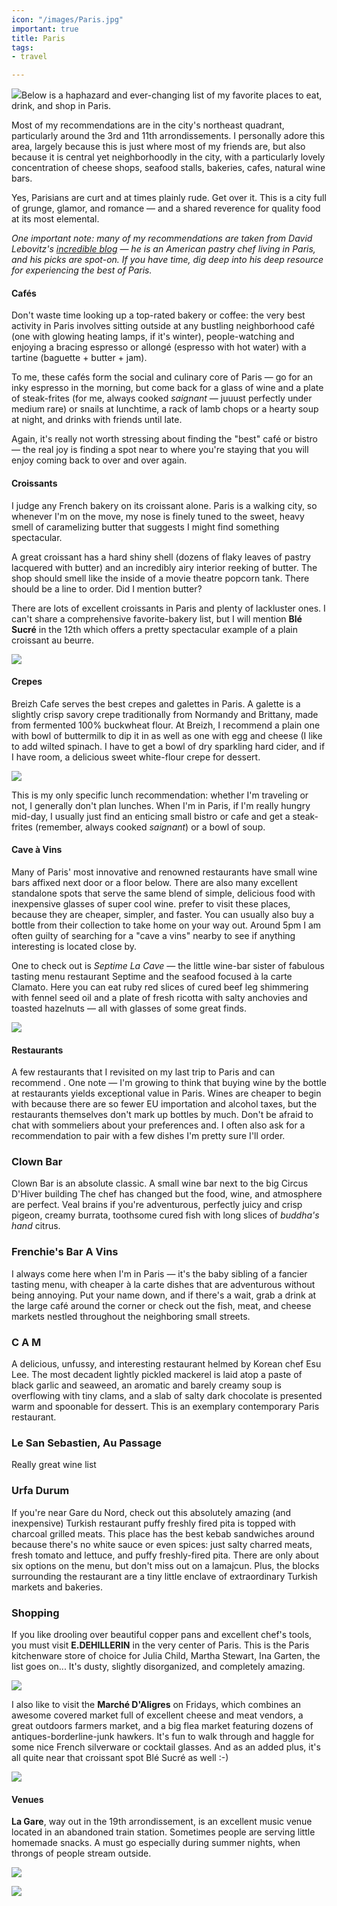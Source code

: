```yaml
---
icon: "/images/Paris.jpg"
important: true
title: Paris
tags:
- travel

---
```

![](http://www.aeontours.com/img/paris-guide/place_de_la_bastille.jpg)Below is a haphazard and ever-changing list of my favorite places to eat, drink, and shop in Paris.

Most of my recommendations are in the city's northeast quadrant, particularly around the 3rd and 11th arrondissements. I personally adore this area, largely because this is just where most of my friends are, but also because it is central yet neighborhoodly in the city, with a particularly lovely concentration of cheese shops, seafood stalls, bakeries, cafes, natural wine bars.

Yes, Parisians are curt and at times plainly rude. Get over it. This is a city full of grunge, glamor, and romance — and a shared  reverence for quality food at its most elemental.

_One important note: many of my recommendations are taken from David Lebovitz's_ [_incredible blog_](https://www.davidlebovitz.com/paris/) _— he is an American pastry chef living in Paris, and his picks are spot-on. If you have time, dig deep into his deep resource for experiencing the best of Paris._

#### Cafés

Don't waste time looking up a top-rated bakery or coffee: the very best activity in Paris involves sitting outside at any bustling neighborhood café (one with glowing heating lamps, if it's winter), people-watching and enjoying a bracing espresso or allongé (espresso with hot water) with a tartine (baguette + butter + jam).

To me, these cafés form the social and culinary core of Paris — go for an inky espresso in the morning, but come back for a glass of wine and a plate of steak-frites (for me, always cooked _saignant_ — juuust perfectly under medium rare) or snails at lunchtime, a rack of lamb chops or a hearty soup at night, and drinks with friends until late.

Again, it's really not worth stressing about finding the "best" café or bistro — the real joy is finding a spot near to where you're staying that you will enjoy coming back to over and over again.

#### Croissants

I judge any French bakery on its croissant alone. Paris is a walking city, so whenever I'm on the move, my nose is finely tuned to the sweet, heavy smell of caramelizing butter that suggests I might find something spectacular.

A great croissant has a hard shiny shell (dozens of flaky leaves of pastry lacquered with butter) and an incredibly airy interior reeking of butter. The shop should smell like the inside of a movie theatre popcorn tank. There should be a line to order. Did I mention butter?

There are lots of excellent croissants in Paris and plenty of lackluster ones. I can't share a comprehensive favorite-bakery list, but I will mention **Blé Sucré** in the 12th which offers a pretty spectacular example of a plain croissant au beurre.

![](https://i.pinimg.com/originals/0c/6a/ec/0c6aec21875484f9afd3973e89d26955.jpg{:.medium})

#### Crepes

Breizh Cafe serves the best crepes and galettes in Paris. A galette is a slightly crisp savory crepe traditionally from Normandy and Brittany, made from fermented 100% buckwheat flour. At Breizh, I recommend a plain one with bowl of buttermilk to dip it in as well as one with egg and cheese (I like to add wilted spinach. I have to get a bowl of dry sparkling hard cider, and if I have room, a delicious sweet white-flour crepe for dessert.

![](/images/breihz.jpg)

This is my only specific lunch recommendation: whether I'm traveling or not, I generally don't plan lunches. When I'm in Paris, if I'm really hungry mid-day, I usually just find an enticing small bistro or cafe and get a steak-frites (remember, always cooked _saignant_) or a bowl of soup.

#### Cave à Vins

Many of Paris' most innovative and renowned restaurants have small wine bars affixed next door or a floor below. There are also many excellent standalone spots that serve the same blend of simple, delicious food with inexpensive glasses of super cool wine. prefer to visit these places, because they are cheaper, simpler, and faster. You can usually also buy a bottle from their collection to take home on your way out. Around 5pm I am often guilty of searching for a "cave a vins" nearby to see if anything interesting is located close by.

One to check out is _Septime La Cave_ — the little wine-bar sister of fabulous tasting menu restaurant Septime and the seafood focused à la carte Clamato. Here you can eat ruby red slices of cured beef leg shimmering with fennel seed oil and a plate of fresh ricotta with salty anchovies and toasted hazelnuts — all with glasses of some great finds.

![](/images/septimecave.jpg)

#### Restaurants

A few restaurants that I revisited on my last trip to Paris and can recommend .  One note — I'm growing to think that buying wine by the bottle at restaurants yields exceptional value in Paris. Wines are cheaper to begin with because there are so fewer EU importation and alcohol taxes, but the restaurants themselves don't mark up bottles by much. Don't be afraid to chat with sommeliers about your preferences and. I often also ask for a recommendation to pair with a few dishes I'm pretty sure I'll order.

### Clown Bar

Clown Bar is an absolute classic. A small wine bar next to the big Circus D'Hiver building  The chef has changed but the food, wine, and atmosphere are perfect. Veal brains if you're adventurous, perfectly juicy and crisp pigeon, creamy burrata, toothsome cured fish with long slices of _buddha's hand_ citrus.

### Frenchie's Bar A Vins

I always come here when I'm in Paris — it's the baby sibling of a fancier tasting menu, with cheaper à la carte dishes that are adventurous without being annoying. Put your name down, and if there's a wait, grab a drink at the large café around the corner or check out the fish, meat, and cheese markets nestled throughout the neighboring small streets.

### C A M

A delicious, unfussy, and interesting restaurant helmed by Korean chef Esu Lee. The most decadent lightly pickled mackerel is laid atop a paste of black garlic and seaweed, an aromatic and barely creamy soup is overflowing with tiny clams, and a slab of salty dark chocolate is presented warm and spoonable for dessert. This is an exemplary contemporary Paris restaurant.

### Le San Sebastien, Au Passage

Really great wine list

### Urfa Durum

If you're near Gare du Nord, check out this absolutely amazing (and inexpensive) Turkish restaurant puffy freshly fired pita is topped with charcoal grilled meats. This place has the best kebab sandwiches around because there's no white sauce or even spices: just salty charred meats, fresh tomato and lettuce, and puffy freshly-fired pita. There are only about six options on the menu, but don't miss out on a lamajcun. Plus, the blocks surrounding the restaurant are a tiny little enclave of extraordinary Turkish markets and bakeries.

### Shopping

If you like drooling over beautiful copper pans and excellent chef's tools, you must visit **E.DEHILLERIN** in the very center of Paris. This is the Paris kitchenware store of choice for Julia Child, Martha Stewart, Ina Garten, the list goes on... It's dusty, slightly disorganized, and completely amazing.

![](https://live.staticflickr.com/8239/8600039378_9c3bfaaf2f_b.jpg)

I also like to visit the **Marché D'Aligres** on Fridays, which combines an awesome covered market full of excellent cheese and meat vendors, a great outdoors farmers market, and a big flea market featuring dozens of antiques-borderline-junk hawkers. It's fun to walk through and haggle for some nice French silverware or cocktail glasses. And as an added plus, it's all quite near that croissant spot Blé Sucré as well :-)

![](https://2pxdyh46g00wzs0ex3fzl5ow-wpengine.netdna-ssl.com/wp-content/uploads/2017/06/Brocante-Place-dAligre-3.jpg)

#### Venues

**La Gare**, way out in the 19th arrondissement, is an excellent  music venue located in an abandoned train station. Sometimes people are serving little homemade snacks. A must go especially during summer nights, when throngs of people stream outside.

![](https://feiyutravelbox.files.wordpress.com/2019/01/img_3230.jpg?w=1038&h=576&crop=1)

![](https://www.google.com/maps/uv?hl=en&pb=!1s0x47e66dcd447086f1%3A0x4aed1ed5a92a81a6!3m1!7e115!4shttps%3A%2F%2Flh5.googleusercontent.com%2Fp%2FAF1QipMmPmqoex-jUgN-i0TOU2RzWawgNC-vIJ6mB6oQ%3Dw520-h350-n-k-no!5sla%20gare%20paris%20jazz%20-%20Google%20Search!15sCAQ&imagekey=!1e10!2sAF1QipOILRPt-70Q9J09DYjD20x7pht-QhFFxtwPSpjJ#)

### 